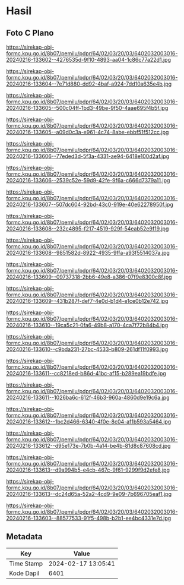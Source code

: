 # Hasil

## Foto C Plano

https://sirekap-obj-formc.kpu.go.id/8b07/pemilu/pdpr/64/02/03/20/03/6402032003016-20240216-133602--4276535d-9f10-4893-aa04-1c86c77a22d1.jpg

https://sirekap-obj-formc.kpu.go.id/8b07/pemilu/pdpr/64/02/03/20/03/6402032003016-20240216-133604--7e71d880-dd92-4baf-a924-7dd10a635e4b.jpg

https://sirekap-obj-formc.kpu.go.id/8b07/pemilu/pdpr/64/02/03/20/03/6402032003016-20240216-133605--500c04ff-1bd3-49be-9f50-4aae695f4b5f.jpg

https://sirekap-obj-formc.kpu.go.id/8b07/pemilu/pdpr/64/02/03/20/03/6402032003016-20240216-133605--a09d0c3a-e961-4c74-8abe-ebbf51f512cc.jpg

https://sirekap-obj-formc.kpu.go.id/8b07/pemilu/pdpr/64/02/03/20/03/6402032003016-20240216-133606--77eded3d-5f3a-4331-ae94-6418e100d2af.jpg

https://sirekap-obj-formc.kpu.go.id/8b07/pemilu/pdpr/64/02/03/20/03/6402032003016-20240216-133606--2539c52e-59d9-42fe-9f6a-c666d7379a11.jpg

https://sirekap-obj-formc.kpu.go.id/8b07/pemilu/pdpr/64/02/03/20/03/6402032003016-20240216-133607--507dc604-92bd-43c0-919e-40e62278950f.jpg

https://sirekap-obj-formc.kpu.go.id/8b07/pemilu/pdpr/64/02/03/20/03/6402032003016-20240216-133608--232c4895-f217-4519-929f-54eab52e9f19.jpg

https://sirekap-obj-formc.kpu.go.id/8b07/pemilu/pdpr/64/02/03/20/03/6402032003016-20240216-133608--9851582d-8922-4935-9ffa-a93f5514037a.jpg

https://sirekap-obj-formc.kpu.go.id/8b07/pemilu/pdpr/64/02/03/20/03/6402032003016-20240216-133609--09737318-2bb6-49e8-a386-07f9e8300c8f.jpg

https://sirekap-obj-formc.kpu.go.id/8b07/pemilu/pdpr/64/02/03/20/03/6402032003016-20240216-133609--431b287f-def7-4e0d-b1d4-e1ce0b12e742.jpg

https://sirekap-obj-formc.kpu.go.id/8b07/pemilu/pdpr/64/02/03/20/03/6402032003016-20240216-133610--19ca5c21-0fa6-49b8-a170-4ca7f72b84b4.jpg

https://sirekap-obj-formc.kpu.go.id/8b07/pemilu/pdpr/64/02/03/20/03/6402032003016-20240216-133610--c9bda231-27bc-4533-b809-261df11f0993.jpg

https://sirekap-obj-formc.kpu.go.id/8b07/pemilu/pdpr/64/02/03/20/03/6402032003016-20240216-133611--cc8218ed-b86d-41bc-af15-b289ea19bdfe.jpg

https://sirekap-obj-formc.kpu.go.id/8b07/pemilu/pdpr/64/02/03/20/03/6402032003016-20240216-133611--1026ba6c-612f-46b3-960a-4860d9e19c6a.jpg

https://sirekap-obj-formc.kpu.go.id/8b07/pemilu/pdpr/64/02/03/20/03/6402032003016-20240216-133612--1bc2d466-6340-4f0e-8c04-af1b593a5464.jpg

https://sirekap-obj-formc.kpu.go.id/8b07/pemilu/pdpr/64/02/03/20/03/6402032003016-20240216-133612--d95e173e-7b0b-4a14-be4b-81d8c87608cd.jpg

https://sirekap-obj-formc.kpu.go.id/8b07/pemilu/pdpr/64/02/03/20/03/6402032003016-20240216-133613--d9a994b5-e4cb-467c-9f61-9299f9d2efe8.jpg

https://sirekap-obj-formc.kpu.go.id/8b07/pemilu/pdpr/64/02/03/20/03/6402032003016-20240216-133613--dc24d65a-52a2-4cd9-9e09-7b696705eaf1.jpg

https://sirekap-obj-formc.kpu.go.id/8b07/pemilu/pdpr/64/02/03/20/03/6402032003016-20240216-133603--88577533-91f5-498b-b2b1-ee4bc4331e7d.jpg


## Metadata

| Key        | Value               |
| ---------- | ------------------- |
| Time Stamp | 2024-02-17 13:05:41 |
| Kode Dapil | 6401                |



